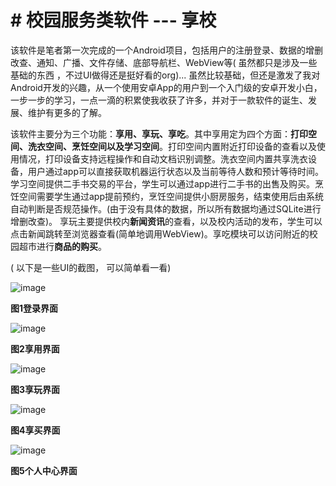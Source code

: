 # # 校园服务类软件 --- 享校

该软件是笔者第一次完成的一个Android项目，包括用户的注册登录、数据的增删改查、通知、广播、文件存储、底部导航栏、WebView等( 虽然都只是涉及一些基础的东西 ，不过UI做得还是挺好看的org)...
虽然比较基础，但还是激发了我对Android开发的兴趣，从一个使用安卓App的用户到一个入门级的安卓开发小白，一步一步的学习，一点一滴的积累使我收获了许多，并对于一款软件的诞生、发展、维护有更多的了解。

该软件主要分为三个功能：**享用、享玩、享吃**。其中享用定为四个方面：**打印空间、洗衣空间、烹饪空间以及学习空间**。打印空间内置附近打印设备的查看以及使用情况，打印设备支持远程操作和自动文档识别调整。洗衣空间内置共享洗衣设备，用户通过app可以直接获取机器运行状态以及当前等待人数和预计等待时间。学习空间提供二手书交易的平台，学生可以通过app进行二手书的出售及购买。烹饪空间需要学生通过app提前预约，烹饪空间提供小厨房服务，结束使用后由系统自动判断是否规范操作。(由于没有具体的数据，所以所有数据均通过SQLite进行增删改查)。 
享玩主要提供校内**新闻资讯**的查看，以及校内活动的发布，学生可以点击新闻跳转至浏览器查看(简单地调用WebView)。享吃模块可以访问附近的校园超市进行**商品的购买**。

( 以下是一些UI的截图， 可以简单看一看)

![image](https://user-images.githubusercontent.com/49552090/109638691-44351e80-7b89-11eb-9fbd-393d8f67f569.png)

**图1登录界面**

![image](https://user-images.githubusercontent.com/49552090/109638726-50b97700-7b89-11eb-87a5-55bfe4ffb8dd.png)

**图2享用界面**

![image](https://user-images.githubusercontent.com/49552090/109638751-5b740c00-7b89-11eb-8bae-e196c3a2243c.png)

**图3享玩界面**

![image](https://user-images.githubusercontent.com/49552090/109638778-63cc4700-7b89-11eb-823f-702d0c56d408.png)

**图4享买界面**

 ![image](https://user-images.githubusercontent.com/49552090/109638804-6a5abe80-7b89-11eb-898d-f6f632333ee0.png)

​**图5个人中心界面**
